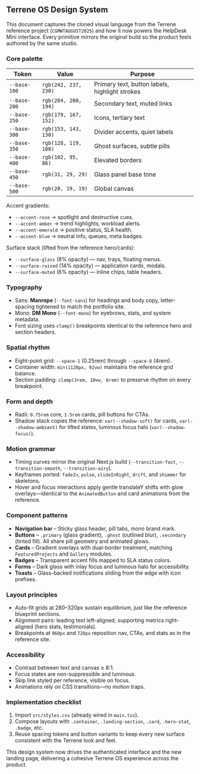 ## Terrene OS Design System

This document captures the cloned visual language from the Terrene reference project (`CGMWTAUGUST2025`) and how it now powers the HelpDesk Mini interface. Every primitive mirrors the original build so the product feels authored by the same studio.

### Core palette

| Token | Value | Purpose |
|-------|-------|---------|
| `--base-100` | `rgb(242, 237, 230)` | Primary text, button labels, highlight strokes |
| `--base-200` | `rgb(204, 200, 194)` | Secondary text, muted links |
| `--base-250` | `rgb(179, 167, 152)` | Icons, tertiary text |
| `--base-300` | `rgb(153, 143, 130)` | Divider accents, quiet labels |
| `--base-350` | `rgb(128, 119, 108)` | Ghost surfaces, subtle pills |
| `--base-400` | `rgb(102, 95, 86)` | Elevated borders |
| `--base-450` | `rgb(31, 29, 29)` | Glass panel base tone |
| `--base-500` | `rgb(20, 19, 19)` | Global canvas |

Accent gradients:

* `--accent-rose` → spotlight and destructive cues.
* `--accent-amber` → trend highlights, workload alerts.
* `--accent-emerald` → positive status, SLA health.
* `--accent-blue` → neutral info, queues, meta badges.

Surface stack (lifted from the reference hero/cards):

* `--surface-glass` (8% opacity) — nav, trays, floating menus.
* `--surface-raised` (14% opacity) — application cards, modals.
* `--surface-muted` (6% opacity) — inline chips, table headers.

### Typography

* Sans: **Manrope** (`--font-sans`) for headings and body copy, letter-spacing tightened to match the portfolio site.
* Mono: **DM Mono** (`--font-mono`) for eyebrows, stats, and system metadata.
* Font sizing uses `clamp()` breakpoints identical to the reference hero and section headers.

### Spatial rhythm

* Eight-point grid: `--space-1` (0.25rem) through `--space-8` (4rem).
* Container width: `min(1120px, 92vw)` maintains the reference grid balance.
* Section padding: `clamp(3rem, 10vw, 6rem)` to preserve rhythm on every breakpoint.

### Form and depth

* Radii: `0.75rem` core, `1.5rem` cards, pill buttons for CTAs.
* Shadow stack copies the reference: `var(--shadow-soft)` for cards, `var(--shadow-ambient)` for lifted states, luminous focus halo (`var(--shadow-focus)`).

### Motion grammar

* Timing curves mirror the original Next.js build (`--transition-fast`, `--transition-smooth`, `--transition-airy`).
* Keyframes ported: `fadeIn`, `pulse`, `slideInRight`, `drift`, and `shimmer` for skeletons.
* Hover and focus interactions apply gentle translateY shifts with glow overlays—identical to the `AnimatedButton` and card animations from the reference.

### Component patterns

* **Navigation bar** – Sticky glass header, pill tabs, mono brand mark.
* **Buttons** – `.primary` (glass gradient), `.ghost` (outlined blur), `.secondary` (tinted fill). All share pill geometry and animated glows.
* **Cards** – Gradient overlays with dual-border treatment, matching `FeaturedProjects` and `Gallery` modules.
* **Badges** – Transparent accent fills mapped to SLA status colors.
* **Forms** – Dark glass with inlay focus and luminous halo for accessibility.
* **Toasts** – Glass-backed notifications sliding from the edge with icon prefixes.

### Layout principles

* Auto-fit grids at 280–320px sustain equilibrium, just like the reference blueprint sections.
* Alignment pairs: leading text left-aligned, supporting metrics right-aligned (hero stats, testimonials).
* Breakpoints at `960px` and `720px` reposition nav, CTAs, and stats as in the reference site.

### Accessibility

* Contrast between text and canvas ≥ 8:1.
* Focus states are non-suppressible and luminous.
* Skip link styled per reference, visible on focus.
* Animations rely on CSS transitions—no motion traps.

### Implementation checklist

1. Import `src/styles.css` (already wired in `main.tsx`).
2. Compose layouts with `.container`, `.landing-section`, `.card`, `.hero-stat`, `.badge`, etc.
3. Reuse spacing tokens and button variants to keep every new surface consistent with the Terrene look and feel.

This design system now drives the authenticated interface and the new landing page, delivering a cohesive Terrene OS experience across the product.
